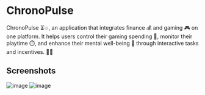 # ChronoPulse

ChronoPulse ⏳💥, an application that integrates finance 💰 and gaming 🎮 on one platform. It helps users control their gaming spending 💸, monitor their playtime ⏱️, and enhance their mental well-being 🌟 through interactive tasks and incentives. 🎯✨

## Screenshots
![image](https://github.com/user-attachments/assets/44e591aa-e2b6-49d5-bea7-977444d79749)
![image](https://github.com/user-attachments/assets/cf7dc212-1ccf-4433-970c-b5156ce88b50)

